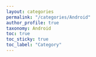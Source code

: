 ```yaml
---
layout: categories
permalink: "/categories/Android"
author_profile: true
taxonomy: Android
toc: true
toc_sticky: true
toc_label: "Category"
---
```


